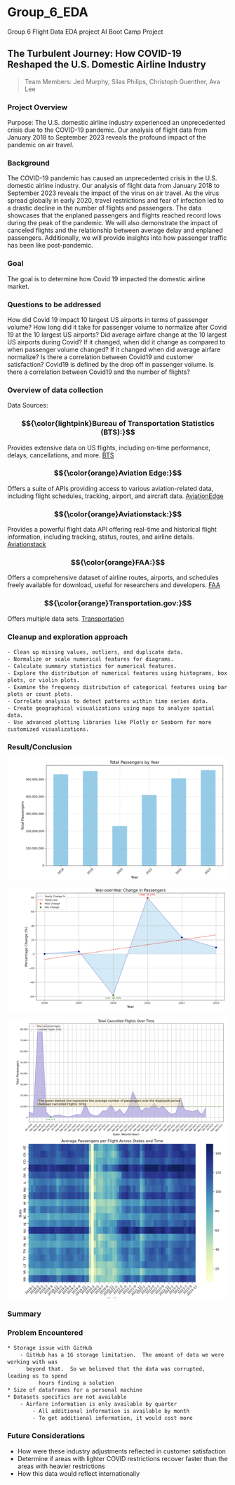 # Group_6_EDA
Group 6 Flight Data EDA project
AI Boot Camp Project 
## The Turbulent Journey: How COVID-19 Reshaped the U.S. Domestic Airline Industry
> Team Members:
> Jed Murphy, 
> Silas Philips, 
> Christoph Guenther, 
> Ava Lee

  
### Project Overview
Purpose:
The U.S. domestic airline industry experienced an unprecedented crisis due to the COVID-19 pandemic. Our analysis of flight data from January 2018 to September 2023 reveals the profound impact of the pandemic on air travel.


### Background
The COVID-19 pandemic has caused an unprecedented crisis in the U.S. domestic airline industry. Our analysis of flight data from January 2018 to September 2023 reveals the impact of the virus on air travel. As the virus spread globally in early 2020, travel restrictions and fear of infection led to a drastic decline in the number of flights and passengers. The data showcases that the enplaned passengers and flights reached record lows during the peak of the pandemic. We will also demonstrate the impact of canceled flights and the relationship between average delay and enplaned passengers. Additionally, we will provide insights into how passenger traffic has been like post-pandemic.

### Goal
The goal is to determine how Covid 19 impacted the domestic airline market.

### Questions to be addressed
How did Covid 19 impact 10 largest US airports in terms of passenger volume?
How long did it take for passenger volume to normalize after Covid 19 at the 10 largest US
airports?
Did average airfare change at the 10 largest US airports during Covid?
If it changed, when did it change as compared to when passenger volume changed?
If it changed when did average airfare normalize?
Is there a correlation between Covid19 and customer satisfaction?
Covid19 is defined by the drop off in passenger volume.
Is there a correlation between Covid19 and the number of flights?

### Overview of data collection
Data Sources: 
### $${\color{lightpink}Bureau of Transportation Statistics (BTS):}$$
Provides extensive data on US flights, including on-time performance, delays, cancellations, and more.   [BTS](https://www.bts.gov/topics/airlines-airports-and-aviation)

### $${\color{orange}Aviation Edge:}$$ 
Offers a suite of APIs providing access to various aviation-related data, including flight schedules, tracking, airport, and aircraft data. [AviationEdge](https://aviation-edge.com/)

### $${\color{orange}Aviationstack:}$$
Provides a powerful flight data API offering real-time and historical flight information, including tracking, status, routes, and airline details. [Aviationstack](https://aviationstack.com/)

### $${\color{orange}FAA:}$$
Offers a comprehensive dataset of airline routes, airports, and schedules freely available for download, useful for researchers and developers. [FAA](https://www.faa.gov/)

### $${\color{orange}Transportation.gov:}$$ 
Offers multiple data sets.  [Transportation](https://www.transportation.gov/)

### Cleanup and exploration approach 

	- Clean up missing values, outliers, and duplicate data.
	- Normalize or scale numerical features for diagrams.
	- Calculate summary statistics for numerical features.
	- Explore the distribution of numerical features using histograms, box plots, or violin plots.
	- Examine the frequency distribution of categorical features using bar plots or count plots.
	- Correlate analysis to detect patterns within time series data.
	- Create geographical visualizations using maps to analyze spatial data.
	- Use advanced plotting libraries like Plotly or Seaborn for more customized visualizations.

### Result/Conclusion 

![Passenger Number by Year](./Passenger_Number.png)

![Passenger Number by Year over Year](./year_over_year.png)

![Cancellation Per Year](./cancellation.png)
![Average Passengers per Flight Across Sates and Time](./per_flight.png)

### Summary

### Problem Encountered

	* Storage issue with GitHub
	  	- GitHub has a 1G storage limitation.  The amount of data we were working with was
    	  beyond that.  So we believed that the data was corrupted, leading us to spend 
	          hours finding a solution
	* Size of dataframes for a personal machine
	* Datasets specifics are not available
	  	- Airfare information is only available by quarter
          	- All additional information is available by month
          	- To get additional information, it would cost more 

### Future Considerations
* How were these industry adjustments reflected in customer satisfaction
* Determine if areas with lighter COVID restrictions recover faster than the areas with heavier restrictions
* How this data would reflect internationally






























